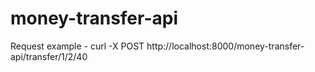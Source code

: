 # money-transfer-api

Request example - curl -X POST http://localhost:8000/money-transfer-api/transfer/1/2/40
